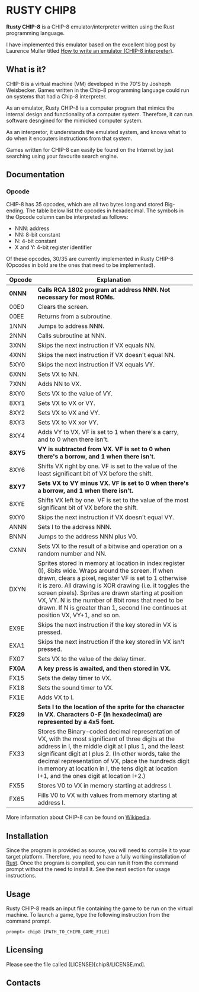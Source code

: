 # RUSTY CHIP8 

**Rusty CHIP-8** is a CHIP-8 emulator/interpreter written using the Rust programming language.

I have implemented this emulator based on the excellent blog post by Laurence Muller titled [How to write an emulator (CHIP-8 interpreter)](http://www.multigesture.net/articles/how-to-write-an-emulator-chip-8-interpreter/).


## What is it?

CHIP-8 is a virtual machine (VM) developed in the 70'S by Josheph Weisbecker. Games written in the Chip-8 programming language could run on systems that had a Chip-8 interpreter.

As an emulator, Rusty CHIP-8 is a computer program that mimics the internal design and functionality of a computer system. Therefore, it can run software desngined for the mimicked computer system.

As an interpretor, it understands the emulated system, and knows what to do when it encouters instructions from that system.

Games written for CHIP-8 can easily be found on the Internet by just searching using your favourite search engine.

## Documentation

### Opcode
CHIP-8 has 35 opcodes, which are all two bytes long and stored Big-ending. The table below list the opcodes in hexadecimal. The symbols in the Opcode column can be interpreted as follows:

* NNN: address
* NN: 8-bit constant
* N: 4-bit constant
* X and Y: 4-bit register identifier

Of these opcodes, 30/35 are currently implemented in Rusty CHIP-8 (Opcodes in bold are the ones that need to be implemented). 

| Opcode | Explanation |
-------- | -------------
| **0NNN** | **Calls RCA 1802 program at address NNN. Not necessary for most ROMs.** |
| 00E0 | Clears the screen. |
| 00EE | Returns from a subroutine. |
| 1NNN | Jumps to address NNN. |
| 2NNN | Calls subroutine at NNN. |
| 3XNN | Skips the next instruction if VX equals NN. |
| 4XNN | Skips the next instruction if VX doesn't equal NN. |
| 5XY0 | Skips the next instruction if VX equals VY. |
| 6XNN | Sets VX to NN. |
| 7XNN | Adds NN to VX. |
| 8XY0 | Sets VX to the value of VY. |
| 8XY1 | Sets VX to VX or VY. |
| 8XY2 | Sets VX to VX and VY. |
| 8XY3 | Sets VX to VX xor VY. |
| 8XY4 | Adds VY to VX. VF is set to 1 when there's a carry, and to 0 when there isn't. |
| **8XY5** | **VY is subtracted from VX. VF is set to 0 when there's a borrow, and 1 when there isn't.** |
| 8XY6 | Shifts VX right by one. VF is set to the value of the least significant bit of VX before the shift. |
| **8XY7** | **Sets VX to VY minus VX. VF is set to 0 when there's a borrow, and 1 when there isn't.** |
| 8XYE | Shifts VX left by one. VF is set to the value of the most significant bit of VX before the shift.|
| 9XY0 | Skips the next instruction if VX doesn't equal VY. |
| ANNN | Sets I to the address NNN. |
| BNNN | Jumps to the address NNN plus V0. |
| CXNN | Sets VX to the result of a bitwise and operation on a random number and NN. |
| DXYN | Sprites stored in memory at location in index register (I), 8bits wide. Wraps around the screen. If when drawn, clears a pixel, register VF is set to 1 otherwise it is zero. All drawing is XOR drawing (i.e. it toggles the screen pixels). Sprites are drawn starting at position VX, VY. N is the number of 8bit rows that need to be drawn. If N is greater than 1, second line continues at position VX, VY+1, and so on. |
| EX9E | Skips the next instruction if the key stored in VX is pressed. |
| EXA1 | Skips the next instruction if the key stored in VX isn't pressed. |
| FX07 | Sets VX to the value of the delay timer. |
| **FX0A** | **A key press is awaited, and then stored in VX.** |
| FX15 | Sets the delay timer to VX. |
| FX18 | Sets the sound timer to VX. |
| FX1E | Adds VX to I.</sup> |
| **FX29** | **Sets I to the location of the sprite for the character in VX. Characters 0-F (in hexadecimal) are represented by a 4x5 font.** |
| FX33 | Stores the Binary-coded decimal representation of VX, with the most significant of three digits at the address in I, the middle digit at I plus 1, and the least significant digit at I plus 2. (In other words, take the decimal representation of VX, place the hundreds digit in memory at location in I, the tens digit at location I+1, and the ones digit at location I+2.) |
| FX55 | Stores V0 to VX in memory starting at address I.</sup> |
| FX65 | Fills V0 to VX with values from memory starting at address I.</sup> |

More information about CHIP-8 can be found on [Wikipedia](https://en.wikipedia.org/wiki/CHIP-8).

## Installation

Since the program is provided as source, you will need to compile it to your target platform. Therefore, you need to have a fully working installation of [Rust](http://www.rust-lang.org/). Once the program is compiled, you can run it from the command prompt without the need to install it. See the next section for usage instructions.

## Usage

Rusty CHIP-8 reads an input file containing the game to be run on the virtual machine. To launch a game, type the following instruction from the command prompt.

```
prompt> chip8 [PATH_TO_CHIP8_GAME_FILE]
```

## Licensing

Please see the file called (LICENSE)[chip8/LICENSE.md].

## Contacts
